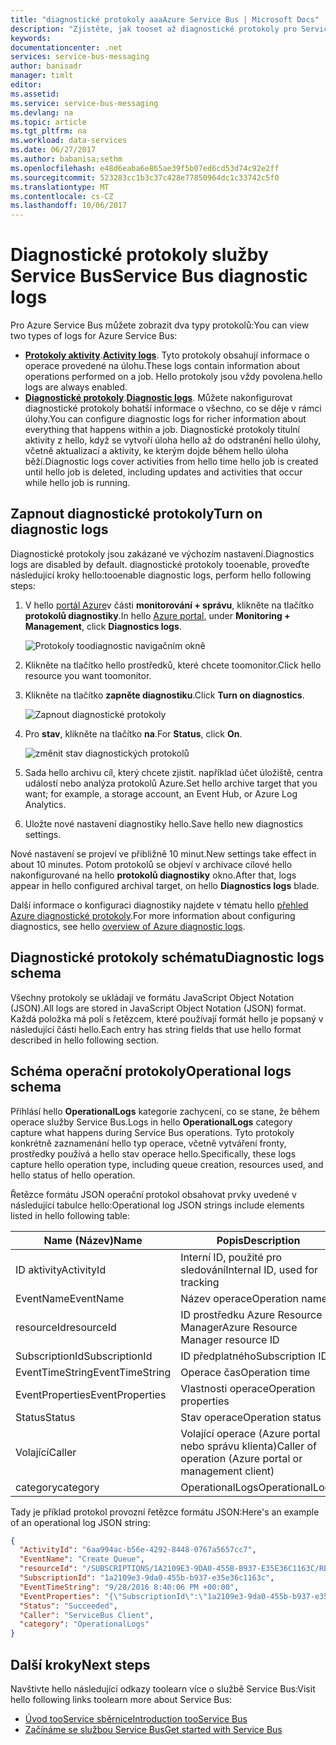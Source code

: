 ```yaml
---
title: "diagnostické protokoly aaaAzure Service Bus | Microsoft Docs"
description: "Zjistěte, jak tooset až diagnostické protokoly pro Service Bus v Azure."
keywords: 
documentationcenter: .net
services: service-bus-messaging
author: banisadr
manager: timlt
editor: 
ms.assetid: 
ms.service: service-bus-messaging
ms.devlang: na
ms.topic: article
ms.tgt_pltfrm: na
ms.workload: data-services
ms.date: 06/27/2017
ms.author: babanisa;sethm
ms.openlocfilehash: e48d6eaba6e865ae39f5b07ed6cd53d74c92e2ff
ms.sourcegitcommit: 523283cc1b3c37c428e77850964dc1c33742c5f0
ms.translationtype: MT
ms.contentlocale: cs-CZ
ms.lasthandoff: 10/06/2017
---
```

# <a name="service-bus-diagnostic-logs"></a><span data-ttu-id="edb8c-103">Diagnostické protokoly služby Service Bus</span><span class="sxs-lookup"><span data-stu-id="edb8c-103">Service Bus diagnostic logs</span></span>

<span data-ttu-id="edb8c-104">Pro Azure Service Bus můžete zobrazit dva typy protokolů:</span><span class="sxs-lookup"><span data-stu-id="edb8c-104">You can view two types of logs for Azure Service Bus:</span></span>
* <span data-ttu-id="edb8c-105">**[Protokoly aktivity](../monitoring-and-diagnostics/monitoring-overview-activity-logs.md)**.</span><span class="sxs-lookup"><span data-stu-id="edb8c-105">**[Activity logs](../monitoring-and-diagnostics/monitoring-overview-activity-logs.md)**.</span></span> <span data-ttu-id="edb8c-106">Tyto protokoly obsahují informace o operace provedené na úlohu.</span><span class="sxs-lookup"><span data-stu-id="edb8c-106">These logs contain information about operations performed on a job.</span></span> <span data-ttu-id="edb8c-107">Hello protokoly jsou vždy povolena.</span><span class="sxs-lookup"><span data-stu-id="edb8c-107">hello logs are always enabled.</span></span>
* <span data-ttu-id="edb8c-108">**[Diagnostické protokoly](../monitoring-and-diagnostics/monitoring-overview-of-diagnostic-logs.md)**.</span><span class="sxs-lookup"><span data-stu-id="edb8c-108">**[Diagnostic logs](../monitoring-and-diagnostics/monitoring-overview-of-diagnostic-logs.md)**.</span></span> <span data-ttu-id="edb8c-109">Můžete nakonfigurovat diagnostické protokoly bohatší informace o všechno, co se děje v rámci úlohy.</span><span class="sxs-lookup"><span data-stu-id="edb8c-109">You can configure diagnostic logs for richer information about everything that happens within a job.</span></span> <span data-ttu-id="edb8c-110">Diagnostické protokoly titulní aktivity z hello, když se vytvoří úloha hello až do odstranění hello úlohy, včetně aktualizací a aktivity, ke kterým dojde během hello úloha běží.</span><span class="sxs-lookup"><span data-stu-id="edb8c-110">Diagnostic logs cover activities from hello time hello job is created until hello job is deleted, including updates and activities that occur while hello job is running.</span></span>

## <a name="turn-on-diagnostic-logs"></a><span data-ttu-id="edb8c-111">Zapnout diagnostické protokoly</span><span class="sxs-lookup"><span data-stu-id="edb8c-111">Turn on diagnostic logs</span></span>

<span data-ttu-id="edb8c-112">Diagnostické protokoly jsou zakázané ve výchozím nastavení.</span><span class="sxs-lookup"><span data-stu-id="edb8c-112">Diagnostics logs are disabled by default.</span></span> <span data-ttu-id="edb8c-113">diagnostické protokoly tooenable, proveďte následující kroky hello:</span><span class="sxs-lookup"><span data-stu-id="edb8c-113">tooenable diagnostic logs, perform hello following steps:</span></span>

1.  <span data-ttu-id="edb8c-114">V hello [portál Azure](https://portal.azure.com)v části **monitorování + správu**, klikněte na tlačítko **protokolů diagnostiky**.</span><span class="sxs-lookup"><span data-stu-id="edb8c-114">In hello [Azure portal](https://portal.azure.com), under **Monitoring + Management**, click **Diagnostics logs**.</span></span>

    ![Protokoly toodiagnostic navigačním okně](./media/service-bus-diagnostic-logs/image1.png)

2. <span data-ttu-id="edb8c-116">Klikněte na tlačítko hello prostředků, které chcete toomonitor.</span><span class="sxs-lookup"><span data-stu-id="edb8c-116">Click hello resource you want toomonitor.</span></span>  

3.  <span data-ttu-id="edb8c-117">Klikněte na tlačítko **zapněte diagnostiku**.</span><span class="sxs-lookup"><span data-stu-id="edb8c-117">Click **Turn on diagnostics**.</span></span>

    ![Zapnout diagnostické protokoly](./media/service-bus-diagnostic-logs/image2.png)

4.  <span data-ttu-id="edb8c-119">Pro **stav**, klikněte na tlačítko **na**.</span><span class="sxs-lookup"><span data-stu-id="edb8c-119">For **Status**, click **On**.</span></span>

    ![změnit stav diagnostických protokolů](./media/service-bus-diagnostic-logs/image3.png)

5.  <span data-ttu-id="edb8c-121">Sada hello archivu cíl, který chcete zjistit. například účet úložiště, centra událostí nebo analýza protokolů Azure.</span><span class="sxs-lookup"><span data-stu-id="edb8c-121">Set hello archive target that you want; for example, a storage account, an Event Hub, or Azure Log Analytics.</span></span>

6.  <span data-ttu-id="edb8c-122">Uložte nové nastavení diagnostiky hello.</span><span class="sxs-lookup"><span data-stu-id="edb8c-122">Save hello new diagnostics settings.</span></span>

<span data-ttu-id="edb8c-123">Nové nastavení se projeví ve přibližně 10 minut.</span><span class="sxs-lookup"><span data-stu-id="edb8c-123">New settings take effect in about 10 minutes.</span></span> <span data-ttu-id="edb8c-124">Potom protokolů se objeví v archivace cílové hello nakonfigurované na hello **protokolů diagnostiky** okno.</span><span class="sxs-lookup"><span data-stu-id="edb8c-124">After that, logs appear in hello configured archival target, on hello **Diagnostics logs** blade.</span></span>

<span data-ttu-id="edb8c-125">Další informace o konfiguraci diagnostiky najdete v tématu hello [přehled Azure diagnostické protokoly](../monitoring-and-diagnostics/monitoring-overview-of-diagnostic-logs.md).</span><span class="sxs-lookup"><span data-stu-id="edb8c-125">For more information about configuring diagnostics, see hello [overview of Azure diagnostic logs](../monitoring-and-diagnostics/monitoring-overview-of-diagnostic-logs.md).</span></span>

## <a name="diagnostic-logs-schema"></a><span data-ttu-id="edb8c-126">Diagnostické protokoly schématu</span><span class="sxs-lookup"><span data-stu-id="edb8c-126">Diagnostic logs schema</span></span>

<span data-ttu-id="edb8c-127">Všechny protokoly se ukládají ve formátu JavaScript Object Notation (JSON).</span><span class="sxs-lookup"><span data-stu-id="edb8c-127">All logs are stored in JavaScript Object Notation (JSON) format.</span></span> <span data-ttu-id="edb8c-128">Každá položka má polí s řetězcem, které používají formát hello je popsaný v následující části hello.</span><span class="sxs-lookup"><span data-stu-id="edb8c-128">Each entry has string fields that use hello format described in hello following section.</span></span>

## <a name="operational-logs-schema"></a><span data-ttu-id="edb8c-129">Schéma operační protokoly</span><span class="sxs-lookup"><span data-stu-id="edb8c-129">Operational logs schema</span></span>

<span data-ttu-id="edb8c-130">Přihlásí hello **OperationalLogs** kategorie zachycení, co se stane, že během operace služby Service Bus.</span><span class="sxs-lookup"><span data-stu-id="edb8c-130">Logs in hello **OperationalLogs** category capture what happens during Service Bus operations.</span></span> <span data-ttu-id="edb8c-131">Tyto protokoly konkrétně zaznamenání hello typ operace, včetně vytváření fronty, prostředky používá a hello stav operace hello.</span><span class="sxs-lookup"><span data-stu-id="edb8c-131">Specifically, these logs capture hello operation type, including queue creation, resources used, and hello status of hello operation.</span></span>

<span data-ttu-id="edb8c-132">Řetězce formátu JSON operační protokol obsahovat prvky uvedené v následující tabulce hello:</span><span class="sxs-lookup"><span data-stu-id="edb8c-132">Operational log JSON strings include elements listed in hello following table:</span></span>

<span data-ttu-id="edb8c-133">Name (Název)</span><span class="sxs-lookup"><span data-stu-id="edb8c-133">Name</span></span> | <span data-ttu-id="edb8c-134">Popis</span><span class="sxs-lookup"><span data-stu-id="edb8c-134">Description</span></span>
------- | -------
<span data-ttu-id="edb8c-135">ID aktivity</span><span class="sxs-lookup"><span data-stu-id="edb8c-135">ActivityId</span></span> | <span data-ttu-id="edb8c-136">Interní ID, použité pro sledování</span><span class="sxs-lookup"><span data-stu-id="edb8c-136">Internal ID, used for tracking</span></span>
<span data-ttu-id="edb8c-137">EventName</span><span class="sxs-lookup"><span data-stu-id="edb8c-137">EventName</span></span> | <span data-ttu-id="edb8c-138">Název operace</span><span class="sxs-lookup"><span data-stu-id="edb8c-138">Operation name</span></span>           
<span data-ttu-id="edb8c-139">resourceId</span><span class="sxs-lookup"><span data-stu-id="edb8c-139">resourceId</span></span> | <span data-ttu-id="edb8c-140">ID prostředku Azure Resource Manager</span><span class="sxs-lookup"><span data-stu-id="edb8c-140">Azure Resource Manager resource ID</span></span>
<span data-ttu-id="edb8c-141">SubscriptionId</span><span class="sxs-lookup"><span data-stu-id="edb8c-141">SubscriptionId</span></span> | <span data-ttu-id="edb8c-142">ID předplatného</span><span class="sxs-lookup"><span data-stu-id="edb8c-142">Subscription ID</span></span>
<span data-ttu-id="edb8c-143">EventTimeString</span><span class="sxs-lookup"><span data-stu-id="edb8c-143">EventTimeString</span></span> | <span data-ttu-id="edb8c-144">Operace čas</span><span class="sxs-lookup"><span data-stu-id="edb8c-144">Operation time</span></span>
<span data-ttu-id="edb8c-145">EventProperties</span><span class="sxs-lookup"><span data-stu-id="edb8c-145">EventProperties</span></span> | <span data-ttu-id="edb8c-146">Vlastnosti operace</span><span class="sxs-lookup"><span data-stu-id="edb8c-146">Operation properties</span></span>
<span data-ttu-id="edb8c-147">Status</span><span class="sxs-lookup"><span data-stu-id="edb8c-147">Status</span></span> | <span data-ttu-id="edb8c-148">Stav operace</span><span class="sxs-lookup"><span data-stu-id="edb8c-148">Operation status</span></span>
<span data-ttu-id="edb8c-149">Volající</span><span class="sxs-lookup"><span data-stu-id="edb8c-149">Caller</span></span> | <span data-ttu-id="edb8c-150">Volající operace (Azure portal nebo správu klienta)</span><span class="sxs-lookup"><span data-stu-id="edb8c-150">Caller of operation (Azure portal or management client)</span></span>
<span data-ttu-id="edb8c-151">category</span><span class="sxs-lookup"><span data-stu-id="edb8c-151">category</span></span> | <span data-ttu-id="edb8c-152">OperationalLogs</span><span class="sxs-lookup"><span data-stu-id="edb8c-152">OperationalLogs</span></span>

<span data-ttu-id="edb8c-153">Tady je příklad protokol provozní řetězce formátu JSON:</span><span class="sxs-lookup"><span data-stu-id="edb8c-153">Here's an example of an operational log JSON string:</span></span>

```json
{
  "ActivityId": "6aa994ac-b56e-4292-8448-0767a5657cc7",
  "EventName": "Create Queue",
  "resourceId": "/SUBSCRIPTIONS/1A2109E3-9DA0-455B-B937-E35E36C1163C/RESOURCEGROUPS/DEFAULT-SERVICEBUS-CENTRALUS/PROVIDERS/MICROSOFT.SERVICEBUS/NAMESPACES/SHOEBOXEHNS-CY4001",
  "SubscriptionId": "1a2109e3-9da0-455b-b937-e35e36c1163c",
  "EventTimeString": "9/28/2016 8:40:06 PM +00:00",
  "EventProperties": "{\"SubscriptionId\":\"1a2109e3-9da0-455b-b937-e35e36c1163c\",\"Namespace\":\"shoeboxehns-cy4001\",\"Via\":\"https://shoeboxehns-cy4001.servicebus.windows.net/f8096791adb448579ee83d30e006a13e/?api-version=2016-07\",\"TrackingId\":\"5ee74c9e-72b5-4e98-97c4-08a62e56e221_G1\"}",
  "Status": "Succeeded",
  "Caller": "ServiceBus Client",
  "category": "OperationalLogs"
}
```

## <a name="next-steps"></a><span data-ttu-id="edb8c-154">Další kroky</span><span class="sxs-lookup"><span data-stu-id="edb8c-154">Next steps</span></span>

<span data-ttu-id="edb8c-155">Navštivte hello následující odkazy toolearn více o službě Service Bus:</span><span class="sxs-lookup"><span data-stu-id="edb8c-155">Visit hello following links toolearn more about Service Bus:</span></span>

* [<span data-ttu-id="edb8c-156">Úvod tooService sběrnice</span><span class="sxs-lookup"><span data-stu-id="edb8c-156">Introduction tooService Bus</span></span>](service-bus-messaging-overview.md)
* [<span data-ttu-id="edb8c-157">Začínáme se službou Service Bus</span><span class="sxs-lookup"><span data-stu-id="edb8c-157">Get started with Service Bus</span></span>](service-bus-dotnet-get-started-with-queues.md)
